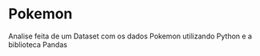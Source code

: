 # Pokemon
Analise feita de um Dataset com os dados Pokemon utilizando Python e a biblioteca Pandas


